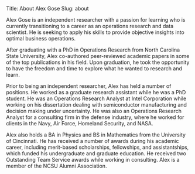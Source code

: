 Title: About Alex Gose
Slug: about

Alex Gose is an independent researcher with a passion for learning who is currently transitioning to a career as an operations research and data scientist.  He is seeking to apply his skills to provide objective insights into optimal business operations.

After graduating with a PhD in Operations Research from North Carolina State University, Alex co-authored peer-reviewed academic papers in some of the top publications in his field.  Upon graduation, he took the opportunity to have the freedom and time to explore what he wanted to research and learn. 

Prior to being an independent researcher, Alex has held a number of positions.  He worked as a graduate research assistant while he was a PhD student.  He was an Operations Research Analyst at Intel Corporation while working on his dissertation dealing with semiconductor manufacturing and decision making under uncertainty.  He was also an Operations Research Analyst for a consulting firm in the defense industry, where he worked for clients in the Navy, Air Force, Homeland Security, and NASA.  

Alex also holds a BA in Physics and BS in Mathematics from the University of Cincinnati.  He has received a number of awards during his academic career, including merit-based scholarships, fellowships, and assistantships, which funded his undergraduate and graduate education.  He received two Outstanding Team Service awards while working in consulting.  Alex is a member of the NCSU Alumni Association. 
